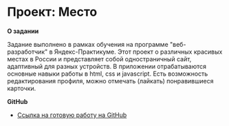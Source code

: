 # Проект: Место

**О задании**

Задание выполнено в рамках обучения на программе "веб-разработчик" в Яндекс-Практикуме. 
Этот проект о различных красивых местах в России и представляет собой одностраничный сайт, адаптивный для разных устройств.
В приложении отрабатываются основные навыки работы в html, css и javascript. Есть возможность редактирования профиля, можно отмечать (лайкать) понравившиеся карточки. 

**GitHub**

* [Ссылка на готовую работу на GitHub](https://belka-mironova.github.io/mesto/)


